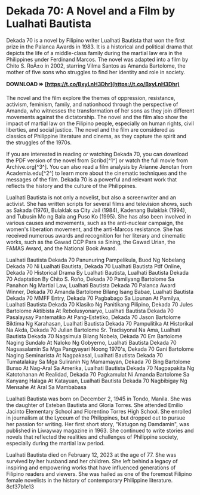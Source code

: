 
 
# Dekada 70: A Novel and a Film by Lualhati Bautista
 
Dekada 70 is a novel by Filipino writer Lualhati Bautista that won the first prize in the Palanca Awards in 1983. It is a historical and political drama that depicts the life of a middle-class family during the martial law era in the Philippines under Ferdinand Marcos. The novel was adapted into a film by Chito S. RoÃ±o in 2002, starring Vilma Santos as Amanda Bartolome, the mother of five sons who struggles to find her identity and role in society.
 
**DOWNLOAD ⏩ [https://t.co/BxyLnH3Dhr](https://t.co/BxyLnH3Dhr)**


 
The novel and the film explore the themes of oppression, resistance, activism, feminism, family, and nationhood through the perspective of Amanda, who witnesses the transformation of her sons as they join different movements against the dictatorship. The novel and the film also show the impact of martial law on the Filipino people, especially on human rights, civil liberties, and social justice. The novel and the film are considered as classics of Philippine literature and cinema, as they capture the spirit and the struggles of the 1970s.
 
If you are interested in reading or watching Dekada 70, you can download the PDF version of the novel from Scribd[^1^] or watch the full movie from Archive.org[^3^]. You can also read a film analysis by Arianne Jenotan from Academia.edu[^2^] to learn more about the cinematic techniques and the messages of the film. Dekada 70 is a powerful and relevant work that reflects the history and the culture of the Philippines.
  
Lualhati Bautista is not only a novelist, but also a screenwriter and an activist. She has written scripts for several films and television shows, such as Sakada (1976), Bulaklak sa City Jail (1984), Kadenang Bulaklak (1994), and Tubusin Mo ng Bala ang Puso Ko (1995). She has also been involved in various causes and movements, such as the anti-nuclear campaign, the women's liberation movement, and the anti-Marcos resistance. She has received numerous awards and recognition for her literary and cinematic works, such as the Gawad CCP Para sa Sining, the Gawad Urian, the FAMAS Award, and the National Book Award.
 
Lualhati Bautista Dekada 70 Panunuring Pampelikula,  Buod Ng Nobelang Dekada 70 Ni Lualhati Bautista,  Dekada 70 Lualhati Bautista Pdf Online,  Dekada 70 Historical Drama By Lualhati Bautista,  Lualhati Bautista Dekada 70 Adaptation By Chito S. Roño,  Dekada 70 Pamilyang Bartolome Sa Panahon Ng Martial Law,  Lualhati Bautista Dekada 70 Palanca Award Winner,  Dekada 70 Amanda Bartolome Bilang Isang Babae,  Lualhati Bautista Dekada 70 MMFF Entry,  Dekada 70 Pagbabago Sa Lipunan At Pamilya,  Lualhati Bautista Dekada 70 Klasiko Ng Panitikang Pilipino,  Dekada 70 Jules Bartolome Aktibista At Rebolusyonaryo,  Lualhati Bautista Dekada 70 Pasalaysay Pantematiko At Pang-Estetiko,  Dekada 70 Jason Bartolome Biktima Ng Karahasan,  Lualhati Bautista Dekada 70 Pampulitika At Historikal Na Akda,  Dekada 70 Julian Bartolome Sr. Tradisyonal Na Ama,  Lualhati Bautista Dekada 70 Nagsimula Bilang Nobela,  Dekada 70 Em Bartolome Naging Sundalo At Naloko Ng Gobyerno,  Lualhati Bautista Dekada 70 Nagsasalamin Sa Mga Pangyayari Noong 1970's,  Dekada 70 Gani Bartolome Naging Seminarista At Nagpakasal,  Lualhati Bautista Dekada 70 Tumatalakay Sa Mga Suliranin Ng Mamamayan,  Dekada 70 Bing Bartolome Bunso At Nag-Aral Sa Amerika,  Lualhati Bautista Dekada 70 Nagpapakita Ng Katotohanan At Realidad,  Dekada 70 Pagkamulat Ni Amanda Bartolome Sa Kanyang Halaga At Katayuan,  Lualhati Bautista Dekada 70 Nagbibigay Ng Mensahe At Aral Sa Mambabasa
 
Lualhati Bautista was born on December 2, 1945 in Tondo, Manila. She was the daughter of Esteban Bautista and Gloria Torres. She attended Emilio Jacinto Elementary School and Florentino Torres High School. She enrolled in journalism at the Lyceum of the Philippines, but dropped out to pursue her passion for writing. Her first short story, \"Katugon ng Damdamin\", was published in Liwayway magazine in 1963. She continued to write stories and novels that reflected the realities and challenges of Philippine society, especially during the martial law period.
 
Lualhati Bautista died on February 12, 2023 at the age of 77. She was survived by her husband and her children. She left behind a legacy of inspiring and empowering works that have influenced generations of Filipino readers and viewers. She was hailed as one of the foremost Filipino female novelists in the history of contemporary Philippine literature.
 8cf37b1e13
 
